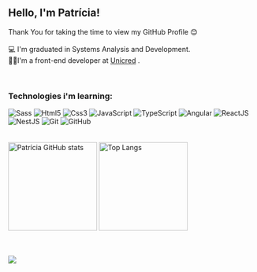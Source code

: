<h2> Hello, I'm Patrícia! </h2>

Thank You for taking the time to view my GitHub Profile 😊
<br><br>
💻 I'm graduated in Systems Analysis and Development.
<br>
👩‍💻I'm a front-end developer at <a href="https://www.unicred.com.br">Unicred</a>&nbsp;.



<div style="display: inline_block"><br>
  <h3>Technologies i'm learning:</h3>
  <img src="https://img.shields.io/badge/-Sass-05122A?style=for-the-badge&logo=sass" alt="Sass" />
  <img src="https://img.shields.io/badge/-Html5-05122A?style=for-the-badge&logo=html5" alt="Html5" />
  <img src="https://img.shields.io/badge/-css3-05122A?style=for-the-badge&logo=css3" alt="Css3" />
  <img src="https://img.shields.io/badge/-JavaScript-05122A?style=for-the-badge&logo=javascript" alt="JavaScript" />
  <img src="https://img.shields.io/badge/-TypeScript-05122A?style=for-the-badge&logo=typescript" alt="TypeScript" />
  <img src="https://img.shields.io/badge/-Angular-05122A?style=for-the-badge&logo=angular&logoColor=red" alt="Angular" />
  <img src="https://img.shields.io/badge/-ReactJS-05122A?style=for-the-badge&logo=react" alt="ReactJS" />
  <img src="https://img.shields.io/badge/-NestJS-05122A?style=for-the-badge&logo=nestjs" alt="NestJS" />
  <img src="https://img.shields.io/badge/-Git-05122A?style=for-the-badge&logo=git" alt="Git" /> 
  <img src="https://img.shields.io/badge/-GitHub-05122A?style=for-the-badge&logo=github" alt="GitHub" />
</div>
<br><br>

<div>  
  <span>
    <img height="180" src="https://github-readme-stats.vercel.app/api?username=wentzpatricia&show_icons=true&theme=dracula" alt="Patrícia GitHub stats" />
    <img height="180" src="https://github-readme-stats.vercel.app/api/top-langs/?username=wentzpatricia&layout=compact&theme=dracula" alt="Top Langs" />
  </span>
</div>
<br><br>

![](https://media3.giphy.com/media/YOwCZmU9YDe3oYkgHq/giphy.gif?cid=790b7611b6429536de7f02a50d64f7ab9c9ba878d5362839&rid=giphy.gif&ct=g)


